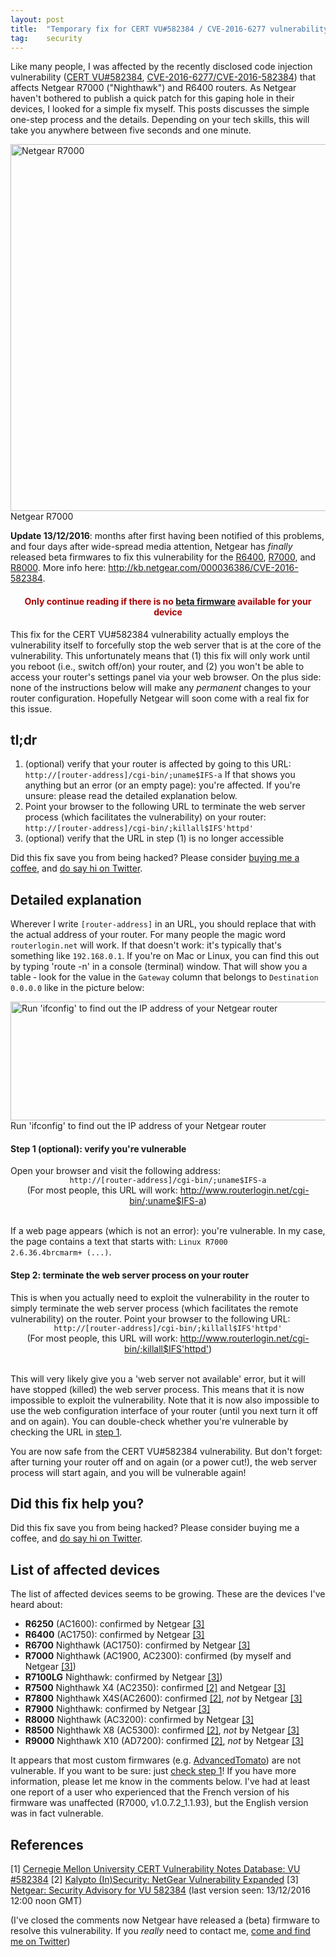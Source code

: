 ```yaml
---
layout: post
title:  "Temporary fix for CERT VU#582384 / CVE-2016-6277 vulnerability for various Netgear routers (including R6400, R7000, R8000 and similar)"
tag: 	security
---
```


Like many people, I was affected by the recently disclosed code injection vulnerability (<a href="https://www.kb.cert.org/vuls/id/582384" target="_blank">CERT VU#582384</a>, [CVE-2016-6277/CVE-2016-582384](https://nvd.nist.gov/vuln/detail/CVE-2016-6277)) that affects Netgear R7000 ("Nighthawk") and R6400 routers. As Netgear haven't bothered to publish a quick patch for this gaping hole in their devices, I looked for a simple fix myself. This posts discusses the simple one-step process and the details. Depending on your tech skills, this will take you anywhere between five seconds and one minute.

<img src="http://www.sj-vs.net/wp-content/uploads/2016/12/netgear-R7000.jpg" alt="Netgear R7000" width="800" height="587" class="size-full wp-image-336" /> Netgear R7000


<p><strong>Update 13/12/2016</strong>: months after first having been notified of this problems, and four days after wide-spread media attention, Netgear has <em>finally</em> released beta firmwares to fix this vulnerability for the <a href="http://kb.netgear.com/000036454/R6400-Firmware-Version-1-0-1-18-Beta" target=_blank>R6400</a>, <a href="http://kb.netgear.com/000036453/R7000-Firmware-Version-1-0-7-6-Beta" target=_blank>R7000</a>, and <a href="http://kb.netgear.com/000036455/R8000-Firmware-Version-1-0-3-26-Beta" target=_blank>R8000</a>. More info here: <a href="http://kb.netgear.com/000036386/CVE-2016-582384" target=_blank>http://kb.netgear.com/000036386/CVE-2016-582384</a>.</p>

<center><h4><span style="color: #AA0000">Only continue reading if there is no <a href="http://kb.netgear.com/000036386/CVE-2016-582384" target=_blank>beta firmware</a> available for your device</span></h4></center>

This fix for the CERT VU#582384 vulnerability actually employs the vulnerability itself to forcefully stop the web server that is at the core of the vulnerability. This unfortunately means that (1) this fix will only work until you reboot (i.e., switch off/on) your router, and (2) you won't be able to access your router's settings panel via your web browser. On the plus side: none of the instructions below will make any <em>permanent</em> changes to your router configuration. Hopefully Netgear will soon come with a real fix for this issue.
<h2>tl;dr</h2>
<ol>
<li>(optional) verify that your router is affected by going to this URL: 
<code>http://[router-address]/cgi-bin/;uname$IFS-a</code>
If that shows you anything but an error (or an empty page): you're affected. If you're unsure: please read the detailed explanation below.</li>
<li>Point your browser to the following URL to terminate the web server process (which facilitates the vulnerability) on your router:
<code>http://[router-address]/cgi-bin/;killall$IFS'httpd'</code></li>
<li>(optional) verify that the URL in step (1) is no longer accessible</li>
</ol>

Did this fix save you from being hacked? Please consider <a href="#coffee">buying me a coffee</a>, and <a href="https://twitter.com/bas_van_schaik" target=_blank>do say hi on Twitter</a>.


<h2>Detailed explanation</h2>
Wherever I write <code>[router-address]</code> in an URL, you should replace that with the actual address of your router. For many people the magic word <code>routerlogin.net</code> will work. If that doesn't work: it's typically that's something like <code>192.168.0.1</code>. If you're on Mac or Linux, you can find this out by typing 'route -n' in a console (terminal) window. That will show you a table ‐ look for the value in the <code>Gateway</code> column that belongs to <code>Destination</code> <code>0.0.0.0</code> like in the picture below:

<img class="wp-image-303 size-full" src="http://www.sj-vs.net/wp-content/uploads/2016/12/ifconfig.png" alt="Run 'ifconfig' to find out the IP address of your Netgear router" width="897" height="190" /> Run 'ifconfig' to find out the IP address of your Netgear router

<h4 id="step1">Step 1 (optional): verify you're vulnerable</h4>
Open your browser and visit the following address:
<center><code>http://[router-address]/cgi-bin/;uname$IFS-a</code><br>
(For most people, this URL will work: <a href="http://www.routerlogin.net/cgi-bin/;uname$IFS-a" target=_blank>http://www.routerlogin.net/cgi-bin/;uname$IFS-a</a>)</center>&nbsp;

If a web page appears (which is not an error): you're vulnerable. In my case, the page contains a text that starts with: <code>Linux R7000 2.6.36.4brcmarm+ (...)</code>.

<h4>Step 2: terminate the web server process on your router</h4>
This is when you actually need to exploit the vulnerability in the router to simply terminate the web server process (which facilitates the remote vulnerability) on the router. Point your browser to the following URL:

<center>
<code>http://[router-address]/cgi-bin/;killall$IFS'httpd'</code><br>
(For most people, this URL will work: <a href="http://www.routerlogin.net/cgi-bin/;killall$IFS'httpd'" target=_blank>http://www.routerlogin.net/cgi-bin/;killall$IFS'httpd'</a>)
</center>&nbsp;

This will very likely give you a 'web server not available' error, but it will have stopped (killed) the web server process. This means that it is now impossible to exploit the vulnerability. Note that it is now also impossible to use the web configuration interface of your router (until you next turn it off and on again). You can double-check whether you're vulnerable by checking the URL in <a href="#step1">step 1</a>.

You are now safe from the CERT VU#582384 vulnerability. But don't forget: after turning your router off and on again (or a power cut!), the web server process will start again, and you will be vulnerable again!

<h2 id="coffee">Did this fix help you?</h2>
Did this fix save you from being hacked? Please consider buying me a coffee, and <a href="https://twitter.com/bas_van_schaik" target=_blank>do say hi on Twitter</a>.


<h2>List of affected devices</h2>
The list of affected devices seems to be growing. These are the devices I've heard about:
<ul>
<li><strong>R6250</strong> (AC1600): confirmed by Netgear <a href="#cite3-netgear">[3]</a></li>
<li><strong>R6400</strong> (AC1750): confirmed by Netgear <a href="#cite3-netgear">[3]</a></li>
<li><strong>R6700</strong> Nighthawk (AC1750): confirmed by Netgear <a href="#cite3-netgear">[3]</a></li>
<li><strong>R7000</strong> Nighthawk (AC1900, AC2300): confirmed (by myself and Netgear <a href="#cite3-netgear">[3]</a>)</li>
<li><strong>R7100LG</strong> Nighthawk: confirmed by Netgear <a href="#cite3-netgear">[3]</a>)</li>
<li><strong>R7500</strong> Nighthawk X4 (AC2350): confirmed <a href="#cite2-kalypto">[2]</a> and Netgear <a href="#cite3-netgear">[3]</a></li>
<li><strong>R7800</strong> Nighthawk X4S(AC2600): confirmed <a href="#cite2-kalypto">[2]</a>, <em>not</em> by Netgear <a href="#cite3-netgear">[3]</a></li>
<li><strong>R7900</strong> Nighthawk: confirmed by Netgear <a href="#cite3-netgear">[3]</a></li>
<li><strong>R8000</strong> Nighthawk (AC3200): confirmed by Netgear <a href="#cite3-netgear">[3]</a></li>
<li><strong>R8500</strong> Nighthawk X8 (AC5300): confirmed <a href="#cite2-kalypto">[2]</a>, <em>not</em> by Netgear <a href="#cite3-netgear">[3]</a></li>
<li><strong>R9000</strong> Nighthawk X10 (AD7200): confirmed <a href="#cite2-kalypto">[2]</a>, <em>not</em> by Netgear <a href="#cite3-netgear">[3]</a></li>
</ul>

It appears that most custom firmwares (e.g. <a href="https://advancedtomato.com/" target=_blank>AdvancedTomato</a>) are not vulnerable. If you want to be sure: just <a href="#step1">check step 1</a>! If you have more information, please let me know in the comments below. I've had at least one report of a user who experienced that the French version of his firmware was unaffected (R7000, v1.0.7.2_1.1.93), but the English version was in fact vulnerable.

<h2>References</h2>
[1] <a id="cite1-cert" href="https://www.kb.cert.org/vuls/id/582384">Cernegie Mellon University CERT Vulnerability Notes Database: VU #582384</a>
[2] <a id="cite2-kalypto" href="https://kalypto.org/research/netgear-vulnerability-expanded/">Kalypto (In)Security: NetGear Vulnerability Expanded</a>
[3] <a id="cite3-netgear" href="http://kb.netgear.com/000036386/CVE-2016-582384" target=_blank>Netgear: Security Advisory for VU 582384</a> (last version seen: 13/12/2016 12:00 noon GMT)


(I've closed the comments now Netgear have released a (beta) firmware to resolve this vulnerability. If you <em>really</em> need to contact me, <a href="https://twitter.com/bas_van_schaik" target=_blank>come and find me on Twitter</a>)
